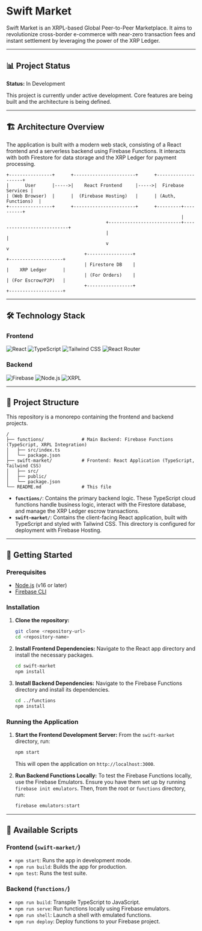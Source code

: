 # Swift Market

Swift Market is an XRPL-based Global Peer-to-Peer Marketplace. It aims to revolutionize cross-border e-commerce with near-zero transaction fees and instant settlement by leveraging the power of the XRP Ledger.

---

## 📊 Project Status

**Status:** In Development

This project is currently under active development. Core features are being built and the architecture is being defined.

---

## 🏗️ Architecture Overview

The application is built with a modern web stack, consisting of a React frontend and a serverless backend using Firebase Functions. It interacts with both Firestore for data storage and the XRP Ledger for payment processing.

```
+----------------+      +-----------------------+      +--------------------+
|      User      |----->|    React Frontend     |----->|  Firebase Services |
| (Web Browser)  |      |  (Firebase Hosting)   |      | (Auth, Functions)  |
+----------------+      +-----------------------+      +---------+----------+
                                                                 |
                                     +---------------------------+---------------------------+
                                     |                                                       |
                                     v                                                       v
                             +-----------------+                                 +--------------------+
                             | Firestore DB    |                                 |    XRP Ledger      |
                             | (For Orders)    |                                 | (For Escrow/P2P)   |
                             +-----------------+                                 +--------------------+
```

---

## 🛠️ Technology Stack

### Frontend
![React](https://img.shields.io/badge/React-20232A?style=for-the-badge&logo=react&logoColor=61DAFB)
![TypeScript](https://img.shields.io/badge/TypeScript-007ACC?style=for-the-badge&logo=typescript&logoColor=white)
![Tailwind CSS](https://img.shields.io/badge/Tailwind_CSS-38B2AC?style=for-the-badge&logo=tailwind-css&logoColor=white)
![React Router](https://img.shields.io/badge/React_Router-CA4245?style=for-the-badge&logo=react-router&logoColor=white)

### Backend
![Firebase](https://img.shields.io/badge/Firebase-FFCA28?style=for-the-badge&logo=firebase&logoColor=black)
![Node.js](https://img.shields.io/badge/Node.js-339933?style=for-the-badge&logo=nodedotjs&logoColor=white)
![XRPL](https://img.shields.io/badge/XRP_Ledger-000000?style=for-the-badge&logo=ripple&logoColor=white)

---

## 📂 Project Structure

This repository is a monorepo containing the frontend and backend projects.

```
/
├── functions/              # Main Backend: Firebase Functions (TypeScript, XRPL Integration)
│   ├── src/index.ts
│   └── package.json
├── swift-market/           # Frontend: React Application (TypeScript, Tailwind CSS)
│   ├── src/
│   ├── public/
│   └── package.json
└── README.md               # This file
```

-   **`functions/`**: Contains the primary backend logic. These TypeScript cloud functions handle business logic, interact with the Firestore database, and manage the XRP Ledger escrow transactions.
-   **`swift-market/`**: Contains the client-facing React application, built with TypeScript and styled with Tailwind CSS. This directory is configured for deployment with Firebase Hosting.

---

## 🚀 Getting Started

### Prerequisites

-   [Node.js](https://nodejs.org/) (v16 or later)
-   [Firebase CLI](https://firebase.google.com/docs/cli)

### Installation

1.  **Clone the repository:**
    ```bash
    git clone <repository-url>
    cd <repository-name>
    ```

2.  **Install Frontend Dependencies:**
    Navigate to the React app directory and install the necessary packages.
    ```bash
    cd swift-market
    npm install
    ```

3.  **Install Backend Dependencies:**
    Navigate to the Firebase Functions directory and install its dependencies.
    ```bash
    cd ../functions
    npm install
    ```

### Running the Application

1.  **Start the Frontend Development Server:**
    From the `swift-market` directory, run:
    ```bash
    npm start
    ```
    This will open the application on `http://localhost:3000`.

2.  **Run Backend Functions Locally:**
    To test the Firebase Functions locally, use the Firebase Emulators. Ensure you have them set up by running `firebase init emulators`. Then, from the root or `functions` directory, run:
    ```bash
    firebase emulators:start
    ```

---

## 📜 Available Scripts

### Frontend (`swift-market/`)

-   `npm start`: Runs the app in development mode.
-   `npm run build`: Builds the app for production.
-   `npm test`: Runs the test suite.

### Backend (`functions/`)

-   `npm run build`: Transpile TypeScript to JavaScript.
-   `npm run serve`: Run functions locally using Firebase emulators.
-   `npm run shell`: Launch a shell with emulated functions.
-   `npm run deploy`: Deploy functions to your Firebase project.
